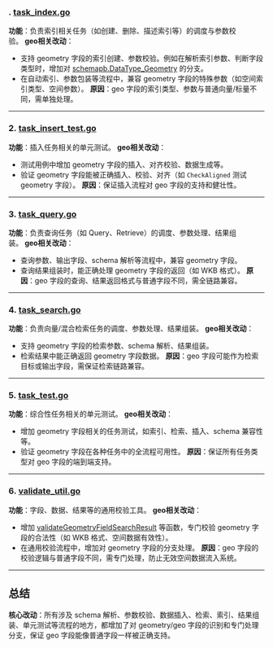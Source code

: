 
### . [task_index.go](vscode-file://vscode-app/Applications/Visual%20Studio%20Code.app/Contents/Resources/app/out/vs/code/electron-sandbox/workbench/workbench.html)

**功能**：负责索引相关任务（如创建、删除、描述索引等）的调度与参数校验。 **geo相关改动**：

- 支持 geometry 字段的索引创建、参数校验。例如在解析索引参数、判断字段类型时，增加对 [schemapb.DataType_Geometry](vscode-file://vscode-app/Applications/Visual%20Studio%20Code.app/Contents/Resources/app/out/vs/code/electron-sandbox/workbench/workbench.html) 的分支。
- 在自动索引、参数包装等流程中，兼容 geometry 字段的特殊参数（如空间索引类型、空间参数）。 **原因**：geo 字段的索引类型、参数与普通向量/标量不同，需单独处理。

---

### 2. [task_insert_test.go](vscode-file://vscode-app/Applications/Visual%20Studio%20Code.app/Contents/Resources/app/out/vs/code/electron-sandbox/workbench/workbench.html)

**功能**：插入任务相关的单元测试。 **geo相关改动**：

- 测试用例中增加 geometry 字段的插入、对齐校验、数据生成等。
- 验证 geometry 字段能被正确插入、校验、对齐（如 `CheckAligned` 测试 geometry 字段）。 **原因**：保证插入流程对 geo 字段的支持和健壮性。

---

### 3. [task_query.go](vscode-file://vscode-app/Applications/Visual%20Studio%20Code.app/Contents/Resources/app/out/vs/code/electron-sandbox/workbench/workbench.html)

**功能**：负责查询任务（如 Query、Retrieve）的调度、参数处理、结果组装。 **geo相关改动**：

- 查询参数、输出字段、schema 解析等流程中，兼容 geometry 字段。
- 查询结果组装时，能正确处理 geometry 字段的返回（如 WKB 格式）。 **原因**：geo 字段的查询、结果返回格式与普通字段不同，需全链路兼容。

---

### 4. [task_search.go](vscode-file://vscode-app/Applications/Visual%20Studio%20Code.app/Contents/Resources/app/out/vs/code/electron-sandbox/workbench/workbench.html)

**功能**：负责向量/混合检索任务的调度、参数处理、结果组装。 **geo相关改动**：

- 支持 geometry 字段的检索参数、schema 解析、结果组装。
- 检索结果中能正确返回 geometry 字段数据。 **原因**：geo 字段可能作为检索目标或输出字段，需保证检索链路兼容。

---

### 5. [task_test.go](vscode-file://vscode-app/Applications/Visual%20Studio%20Code.app/Contents/Resources/app/out/vs/code/electron-sandbox/workbench/workbench.html)

**功能**：综合性任务相关的单元测试。 **geo相关改动**：

- 增加 geometry 字段相关的任务测试，如索引、检索、插入、schema 兼容性等。
- 验证 geometry 字段在各种任务中的全流程可用性。 **原因**：保证所有任务类型对 geo 字段的端到端支持。

---

### 6. [validate_util.go](vscode-file://vscode-app/Applications/Visual%20Studio%20Code.app/Contents/Resources/app/out/vs/code/electron-sandbox/workbench/workbench.html)

**功能**：字段、数据、结果等的通用校验工具。 **geo相关改动**：

- 增加 [validateGeometryFieldSearchResult](vscode-file://vscode-app/Applications/Visual%20Studio%20Code.app/Contents/Resources/app/out/vs/code/electron-sandbox/workbench/workbench.html) 等函数，专门校验 geometry 字段的合法性（如 WKB 格式、空间数据有效性）。
- 在通用校验流程中，增加对 geometry 字段的分支处理。 **原因**：geo 字段的校验逻辑与普通字段不同，需专门处理，防止无效空间数据流入系统。

---

## 总结

**核心改动**：所有涉及 schema 解析、参数校验、数据插入、检索、索引、结果组装、单元测试等流程的地方，都增加了对 geometry/geo 字段的识别和专门处理分支，保证 geo 字段能像普通字段一样被正确支持。
